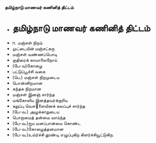 **தமிழ்நாடு மாணவர் கணினித் திட்டம்**
- # தமிழ்நாடு மாணவர் கணினித் திட்டம்
- n. மஞ்சள் நிறம்
- முட்டையின் மஞ்சட்கரு
- மஞ்சள் வண்ணப்பொடி
- குதிரைக் காமாலைநோய்
- (பே-வ)கோழை
- பட்டுப்பூச்சி வகை
- (பெ.) மஞ்சள் நிறமுடைய
- பொன்னிறமான
- கந்தக நிறமான
- மஞ்சள் இனஞ் சார்ந்த
- மங்கோலிய இனத்தவர்க்குரிய
- கறுப்பு வௌ஢ளையினக் கலப்புச் சார்ந்த
- (பே-வ.) அழுக்காறுடைய
- பொறாமைத் தன்மை வாய்ந்த
- (பே-வ.)ஐய மனப்பான்மை கொண்ட
- (பே-வ.)கோழைத்தனமான
- (பே-வ.)உவ்ர்ச்சி தூண்டி எழுப்புகிற கிளர்ச்சியூட்டுகிற.

